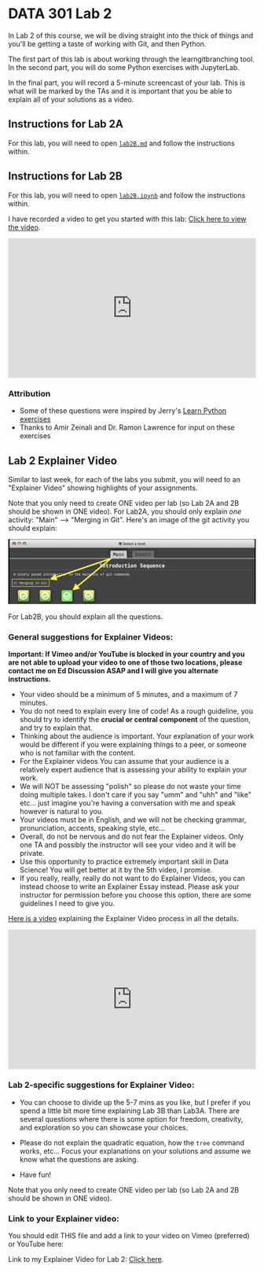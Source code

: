# DATA 301 Lab 2

In Lab 2 of this course, we will be diving straight into the thick of things and you'll be getting a taste of working with Git, and then Python.

The first part of this lab is about working through the learngitbranching tool.
In the second part, you will do some Python exercises with JupyterLab.

In the final part, you will record a 5-minute screencast of your lab.
This is what will be marked by the TAs and it is important that you be able to explain all of your solutions as a video.

## Instructions for Lab 2A

For this lab, you will need to open [`lab2B.md`](lab2B/README.md) and follow the instructions within.

## Instructions for Lab 2B

For this lab, you will need to open [`lab2B.ipynb`](lab2B/lab2B.ipynb) and follow the instructions within.

I have recorded a video to get you started with this lab: [Click here to view the video](https://vimeo.com/570824958).

<div style="padding:56.25% 0 0 0;position:relative;"><iframe src="https://player.vimeo.com/video/570824958?badge=0&amp;autopause=0&amp;player_id=0&amp;app_id=58479" frameborder="0" allow="autoplay; fullscreen; picture-in-picture" allowfullscreen style="position:absolute;top:0;left:0;width:100%;height:100%;" title="Data 301 Lab Introduction - Introduction to JupyterLab and Python"></iframe></div><script src="https://player.vimeo.com/api/player.js"></script>

### Attribution

- Some of these questions were inspired by Jerry's [Learn Python exercises](https://github.com/jerry-git/learn-python3/tree/master/notebooks/beginner/exercises)
- Thanks to Amir Zeinali and Dr. Ramon Lawrence for input on these exercises

## Lab 2 Explainer Video

Similar to last week, for each of the labs you submit, you will need to an "Explainer Video" showing highlights of your assignments.

Note that you only need to create ONE video per lab (so Lab 2A and 2B should be shown in ONE video).
For Lab2A, you should only explain *one* activity: "Main" --> "Merging in Git".
Here's an image of the git activity you should explain:

<img src="images/explain_git.png">

For Lab2B, you should explain all the questions.

### General suggestions for Explainer Videos:

**Important: If Vimeo and/or YouTube is blocked in your country and you are not able to upload your video to one of those two locations, please contact me on Ed Discussion ASAP and I will give you alternate instructions.**

- Your video should be a minimum of 5 minutes, and a maximum of 7 minutes.
- You do not need to explain every line of code! As a rough guideline, you should try to identify the **crucial or central component** of the question, and try to explain that.
- Thinking about the audience is important. Your explanation of your work would be different if you were explaining things to a peer, or someone who is not familiar with the content.
- For the Explainer videos You can assume that your audience is a relatively expert audience that is assessing your ability to explain your work.
- We will NOT be assessing "polish" so please do not waste your time doing multiple takes. I don't care if you say "umm" and "uhh" and "like" etc... just imagine you're having a conversation with me and speak however is natural to you.
- Your videos must be in English, and we will not be checking grammar, pronunciation, accents, speaking style, etc...
- Overall, do not be nervous and do not fear the Explainer videos. Only one TA and possibly the instructor will see your video and it will be private. 
- Use this opportunity to practice extremely important skill in Data Science! You will get better at it by the 5th video, I promise.
- If you really, really, really do not want to do Explainer Videos, you can instead choose to write an Explainer Essay instead. Please ask your instructor for permission before you choose this option, there are some guidelines I need to give you.

[Here is a video](https://vimeo.com/572844343) explaining the Explainer Video process in all the details.

<div style="padding:56.25% 0 0 0;position:relative;"><iframe src="https://player.vimeo.com/video/572844343?badge=0&amp;autopause=0&amp;player_id=0&amp;app_id=58479" frameborder="0" allow="autoplay; fullscreen; picture-in-picture" allowfullscreen style="position:absolute;top:0;left:0;width:100%;height:100%;" title="How to: Create, Record, and Share Explainer Videos (Full)"></iframe></div><script src="https://player.vimeo.com/api/player.js"></script>

### Lab 2-specific suggestions for Explainer Video:

- You can choose to divide up the 5-7 mins as you like, but I prefer if you spend a little bit more time explaining Lab 3B than Lab3A. There are several questions where there is some option for freedom, creativity, and exploration so you can showcase your choices.

- Please do not explain the quadratic equation, how the `tree` command works, etc... Focus your explanations on your solutions and assume we know what the questions are asking.

- Have fun!

Note that you only need to create ONE video per lab (so Lab 2A and 2B should be shown in ONE video).

### Link to your Explainer video:

You should edit THIS file and add a link to your video on Vimeo (preferred) or YouTube here:

Link to my Explainer Video for Lab 2: [Click here](https://<yourlinkhere>).